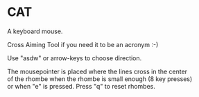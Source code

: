 # CAT

A keyboard mouse.

Cross Aiming Tool if you need it to be an acronym :-)

Use "asdw" or arrow-keys to choose direction.

The mousepointer is placed where the lines cross in the center \
of the rhombe when the rhombe is small enough (8 key presses) \
or when "e" is pressed.
Press "q" to reset rhombes.
